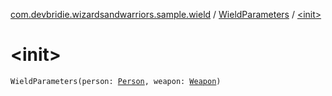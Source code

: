 [com.devbridie.wizardsandwarriors.sample.wield](../index.md) / [WieldParameters](index.md) / [&lt;init&gt;](.)

# &lt;init&gt;

`WieldParameters(person: `[`Person`](../../com.devbridie.wizardsandwarriors.sample.models/-person/index.md)`, weapon: `[`Weapon`](../../com.devbridie.wizardsandwarriors.sample.models/-weapon/index.md)`)`